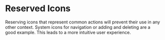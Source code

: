 # Reserved Icons

Reserving icons that represent common actions will prevent their use in any other context. System icons for navigation or adding and deleting are a good example. This leads to a more intuitive user experience.
